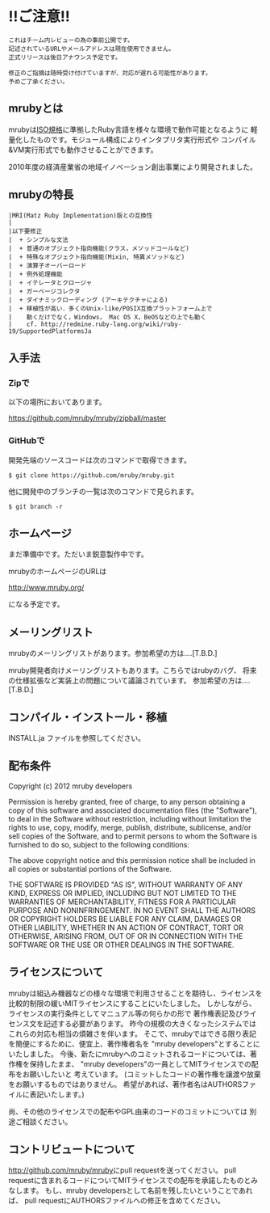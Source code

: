 # !!ご注意!!
    これはチーム内レビューの為の事前公開です。
    記述されているURLやメールアドレスは現在使用できません。
    正式リリースは後日アナウンス予定です。
    
    修正のご指摘は随時受け付けていますが、対応が遅れる可能性があります。
    予めご了承ください。

## mrubyとは

mrubyは[ISO規格](http://www.ipa.go.jp/about/press/20120402_2.html)に準拠したRuby言語を様々な環境で動作可能となるように
軽量化したものです。モジュール構成によりインタプリタ実行形式や
コンパイル&VM実行形式でも動作させることができます。

2010年度の経済産業省の地域イノベーション創出事業により開発されました。


## mrubyの特長

    |MRI(Matz Ruby Implementation)版との互換性
    |
    |以下要修正
    |  + シンプルな文法
    |  + 普通のオブジェクト指向機能(クラス，メソッドコールなど)
    |  + 特殊なオブジェクト指向機能(Mixin, 特異メソッドなど)
    |  + 演算子オーバーロード
    |  + 例外処理機能
    |  + イテレータとクロージャ
    |  + ガーベージコレクタ
    |  + ダイナミックローディング (アーキテクチャによる)
    |  + 移植性が高い．多くのUnix-like/POSIX互換プラットフォーム上で
    |    動くだけでなく，Windows， Mac OS X，BeOSなどの上でも動く
    |    cf. http://redmine.ruby-lang.org/wiki/ruby-19/SupportedPlatformsJa


## 入手法

### Zipで

以下の場所においてあります。

  https://github.com/mruby/mruby/zipball/master

### GitHubで

開発先端のソースコードは次のコマンドで取得できます。

    $ git clone https://github.com/mruby/mruby.git

他に開発中のブランチの一覧は次のコマンドで見られます。

    $ git branch -r


## ホームページ

まだ準備中です。ただいま鋭意製作中です。

mrubyのホームページのURLは

  http://www.mruby.org/

になる予定です。


## メーリングリスト

mrubyのメーリングリストがあります。参加希望の方は....[T.B.D.]


mruby開発者向けメーリングリストもあります。こちらではrubyのバグ、
将来の仕様拡張など実装上の問題について議論されています。
参加希望の方は....[T.B.D.]


## コンパイル・インストール・移植

INSTALL.ja ファイルを参照してください。


## 配布条件

Copyright (c) 2012 mruby developers

Permission is hereby granted, free of charge, to any person obtaining a 
copy of this software and associated documentation files (the "Software"), 
to deal in the Software without restriction, including without limitation 
the rights to use, copy, modify, merge, publish, distribute, sublicense, 
and/or sell copies of the Software, and to permit persons to whom the 
Software is furnished to do so, subject to the following conditions:

The above copyright notice and this permission notice shall be included in 
all copies or substantial portions of the Software.

THE SOFTWARE IS PROVIDED "AS IS", WITHOUT WARRANTY OF ANY KIND, EXPRESS OR 
IMPLIED, INCLUDING BUT NOT LIMITED TO THE WARRANTIES OF MERCHANTABILITY, 
FITNESS FOR A PARTICULAR PURPOSE AND NONINFRINGEMENT. IN NO EVENT SHALL THE 
AUTHORS OR COPYRIGHT HOLDERS BE LIABLE FOR ANY CLAIM, DAMAGES OR OTHER 
LIABILITY, WHETHER IN AN ACTION OF CONTRACT, TORT OR OTHERWISE, ARISING 
FROM, OUT OF OR IN CONNECTION WITH THE SOFTWARE OR THE USE OR OTHER 
DEALINGS IN THE SOFTWARE.

## ライセンスについて

mrubyは組込み機器などの様々な環境で利用させることを期待し、ライセンスを
比較的制限の緩いMITライセンスにすることにいたしました。
しかしながら、ライセンスの実行条件としてマニュアル等の何らかの形で
著作権表記及びライセンス文を記述する必要があります。
昨今の規模の大きくなったシステムではこれらの対応も相当の煩雑さを伴います。
そこで、mrubyではできる限り表記を簡便にするために、便宜上、著作権者名を
"mruby developers"とすることにいたしました。
今後、新たにmrubyへのコミットされるコードについては、著作権を保持したまま、
"mruby developers"の一員としてMITライセンスでの配布をお願いしたいと
考えています。
(コミットしたコードの著作権を譲渡や放棄をお願いするものではありません。
 希望があれば、著作者名はAUTHORSファイルに表記いたします。)

尚、その他のライセンスでの配布やGPL由来のコードのコミットについては
別途ご相談ください。

## コントリビュートについて

<http://github.com/mruby/mruby>にpull requestを送ってください。
pull requestに含まれるコードについてMITライセンスでの配布を承諾したものとみなします。
もし、mruby developersとして名前を残したいということであれば、
pull requestにAUTHORSファイルへの修正を含めてください。
